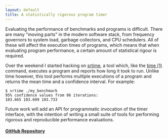```yaml
---
layout: default
title: A statistically rigorous program timer
---
```


Evaluating the performance of benchmarks and programs is
difficult. There are many "moving parts" in the modern software stack,
from frequency governors to system load, garbage collectors, and CPU
schedulers. All of these will affect the execution times of programs,
which means that when evaluating program performance, a certain amount
of statistical rigour is required.

Over the weekend I started hacking on
[srtime](https://github.com/ChrisCummins/srtime), a tool which, like
the [time (1)](http://linux.die.net/man/1/time) command, executes a
program and reports how long it took to run. Unlike time however, this
tool performs multiple executions of a program and returns the mean
time and a confidence interval. For example:

```
$ srtime ./my_benchmark
95% confidence values from 96 iterations:
103.665 103.699 103.733
```

Future work will add an API for programmatic invocation of the timer
interface, with the intention of writing a small suite of tools for
performing rigorous and reproducible performance evaluations.

#### [GitHub Repository](https://github.com/ChrisCummins/srtime)
